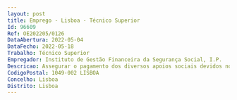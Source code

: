 ```yaml
--- 
layout: post
title: Emprego - Lisboa - Técnico Superior
Id: 96609
Ref: OE202205/0126
DataAbertura: 2022-05-04
DataFecho: 2022-05-18
Trabalho: Técnico Superior
Empregador: Instituto de Gestão Financeira da Segurança Social, I.P.
Descricao: Assegurar o pagamento dos diversos apoios sociais devidos no âmbito dos váriosFundos sob a Gestão do IGFSS,Assegurar a contabilização orçamental de toda a receita e despesa dos Fundosque se encontrem sob a gestão do IGFSS,Proceder à regularização de valores cobrados,Proceder à reconciliação bancária dos diversos Fundos sob a gestão do IGFSS,Elaborar e conferir toda a documentação necessária à prestação de contas dosvários Fundos,Submeter a prestação de contas no portal do Tribunal de Contas,Elaborar os relatórios de apoio á gestão,Responder a solicitações de caráter extraordinário.
CodigoPostal: 1049-002 LISBOA
Concelho: Lisboa
Distrito: Lisboa
--- 
```

